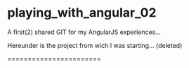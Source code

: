 playing_with_angular_02
=======================

A first(2) shared GIT for my AngularJS experiences...

Hereunder is the project from wich I was starting... (deleted)

=======================

